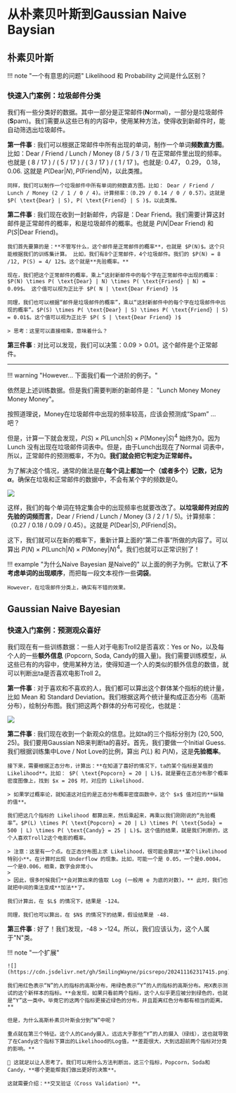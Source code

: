 # 从朴素贝叶斯到Gaussian Naive Baysian

## 朴素贝叶斯

!!! note "一个有意思的问题"
    Likelihood 和 Probability 之间是什么区别？

### 快速入门案例：垃圾邮件分类

我们有一些分类好的数据。其中一部分是正常邮件(**N**ormal)，一部分是垃圾邮件(**S**pam)。我们需要从这些已有的内容中，使用某种方法，使得收到新邮件时，能自动筛选出垃圾邮件。

**第一件事** 
:   我们可以根据正常邮件中所有出现的单词，制作一个单词**频数直方图**。比如：Dear / Friend / Lunch / Money (8 / 5 / 3 / 1) 在正常邮件里出现的频率。也就是 ( 8 / 17 ) / ( 5 / 17 ) / ( 3 / 17 ) / ( 1 / 17 )。也就是: 0.47， 0.29， 0.18，0.06. 这就是 $P( \text{Dear} | N), P( \text{Friend} | N )$，以此类推。

    同样，我们可以制作一个垃圾邮件中所有单词的频数直方图。比如： Dear / Friend / Lunch / Money (2 / 1 / 0 / 4)。计算频率：（0.29 / 0.14 / 0 / 0.57）。这就是 $P( \text{Dear} | S), P( \text{Friend} | S )$，以此类推。

**第二件事**
:   我们现在收到一封新邮件，内容是：Dear Friend。我们需要计算这封邮件是正常邮件的概率，和是垃圾邮件的概率。也就是 $P(N | \text{Dear Friend})$ 和 $P(S | \text{Dear Friend})$。

    我们首先要算的是：**不管写什么，这个邮件是正常邮件的概率**，也就是 $P(N)$。这个只能根据我们的训练集计算。 比如，我们有8个正常邮件，4个垃圾邮件。我们的 $P(N) = 8 /12, P(S) = 4/ 12$。这个就是**先验概率。**

    现在，我们把这个正常邮件的概率，乘上“这封新邮件中的每个字在正常邮件中出现的概率： $P(N) \times P( \text{Dear} | N) \times P( \text{Friend} | N) = 0.09$。 这个值可以视为正比于 $P( N | \text{Dear Friend} )$

    同理，我们也可以根据“邮件是垃圾邮件的概率”，乘以“这封新邮件中的每个字在垃圾邮件中出现的概率”。$P(S) \times P( \text{Dear} | S) \times P( \text{Friend} | S) = 0.01$。这个值可以视为正比于 $P( S | \text{Dear Friend} )$

    > 思考：这里可以直接相乘，意味着什么？

**第三件事**
:   对比可以发现，我们可以决策：$0.09 > 0.01$。这个邮件是个正常邮件。

----

!!! warning "However... 下面我们看一个进阶的例子。"

依然是上述训练数据。但是我们需要判断的新邮件是： "Lunch Money Money Money Money"。

按照道理说，Money在垃圾邮件中出现的频率较高，应该会预测成“Spam” ... 吧？

但是，计算一下就会发现，$P(S) \times P( \text{Lunch} | S) \times P( \text{Money} | S)^4$ 始终为0。因为 Lunch 没有出现在垃圾邮件词表中。但是，由于Lunch出现在了Normal 词表中，所以，正常邮件的预测概率，不为0。**我们就会把它判定为正常邮件。**

为了解决这个情况，通常的做法是在**每个词上都加一个（或者多个）记数，记为 $\alpha$**。确保在垃圾和正常邮件的数据中，不会有某个字的频数是0。

![](https://cdn.jsdelivr.net/gh/SmilingWayne/picsrepo/202411162237011.png)

这样，我们的每个单词在特定集合中的出现频率也就要改改了。**以垃圾邮件对应的先验的词频而言**，Dear / Friend / Lunch / Money (3 / 2 / 1 / 5)。计算频率：（0.27 / 0.18 / 0.09 / 0.45）。这就是 $P( \text{Dear} | S), P( \text{Friend} | S )$。

这下，我们就可以在新的概率下，重新计算上面的“第二件事”所做的内容了。可以算出 $P(N) \times P(\text{Lunch} | N) \times P(\text{Money} | N)^4$。我们也就可以正常识别了！

!!! example "为什么Naive Bayesian 是Naive的"
    以上面的例子为例。它默认了**不考虑单词的出现顺序**，而把每一段文本视作一些**词袋**。

    However，在垃圾邮件分类上，确实有不错的效果。

## Gaussian Naive Bayesian

### 快速入门案例：预测观众喜好

我们现在有一些训练数据：一些人对于电影Troll2是否喜欢：Yes or No，以及每个人的一些**额外信息** (Popcorn, Soda, Candy的摄入量)。我们需要训练模型，从这些已有的内容中，使用某种方法，使得知道一个人的类似的额外信息的数值，就可以判断出ta是否喜欢电影Troll 2。

**第一件事**
:   对于喜欢和不喜欢的人，我们都可以算出这个群体某个指标的统计量，比如 Mean 和 Standard Deviation。我们根据这两个统计量构成正态分布（高斯分布），绘制分布图。我们把这两个群体的分布可视化，也就是：

![](https://cdn.jsdelivr.net/gh/SmilingWayne/picsrepo/202411162255243.png)

**第二件事**
:   我们现在收到一个新观众的信息。比如ta的三个指标分别为 $(20, 500, 25)$。我们要用Gaussian NB来判断ta的喜好。首先，我们要做一个Initial Guess. 我们根据训练集中Love / Not Love的比例，算出 $P(L)$ 和 $P(N)$，这是**先验概率**。

    接下来，需要根据正态分布，计算出：**在知道了喜好的情况下，ta的某个指标是某值的 Likelihood**。比如： $P( \text{Popcorn} = 20 | L)$，就是要在正态分布那个概率密度图像上，找到 $x = 20$ 时，对应的 Likelihood.

    > 如果学过概率论，就知道这对应的是正态分布概率密度函数中，这个 $x$ 值对应的**纵轴的值**。

    我们把这几个指标的 Likelihood 都算出来，然后乘起来，再乘以我们刚刚说的“先验概率”。$P(L) \times P( \text{Popcorn} = 20 | L) \times P( \text{Soda} = 500 | L) \times P( \text{Candy} = 25 | L)$。这个值的结果，就是我们判断的，这个人喜欢Troll2这个电影的概率。

    > 注意：这里有一个点。在正态分布图上求 Likelihood，很可能会算出**某个likelihood特别小**。在计算时出现 Underflow 的现象。比如，可能一个是 0.05，一个是0.0004，一个是0.006，相乘，数字会非常小。
    > 
    > 因此，很多时候我们**会对算出来的值取 Log (一般用 e 为底的对数)。** 此时，我们也就把中间的乘法变成**加法**了。
    
    我们计算出，在 $L$ 的情况下，结果是 -124。

    同理，我们也可以算出，在 $N$ 的情况下的结果，假设结果是 -48.

**第三件事**
:   好了！我们发现，-48 > -124。所以，我们应该认为，这个人属于"N"类。


!!! note "一个扩展"

    ![](https://cdn.jsdelivr.net/gh/SmilingWayne/picsrepo/202411162317415.png)

    我们用红色表示“N”的人的指标的高斯分布，用绿色表示“Y”的人的指标的高斯分布。用X表示测试的这个新样本的指标。**会发现，如果只看前两个指标，这个人似乎更应被分到绿色的，也就是“Y”这一类中。毕竟它的这两个指标更接近绿色的分布，并且距离红色分布都有相当的距离。**

    但是，为什么高斯朴素贝叶斯会分到“N”中呢？

    重点就在第三个特征。这个人的Candy摄入，远远大于那些“Y”的人的摄入（绿线），这也就导致了在Candy这个指标下算出的Likelihood的Log值，**差距很大，大到远超前两个指标对分类的影响。**

    🤔 这就足以让人思考了。我们可以用什么方法判断出，这三个指标，Popcorn，Soda和Candy，**哪个更能帮我们做出更好的决策**。

    这就需要介绍：**交叉验证（Cross Validation）**。



 
